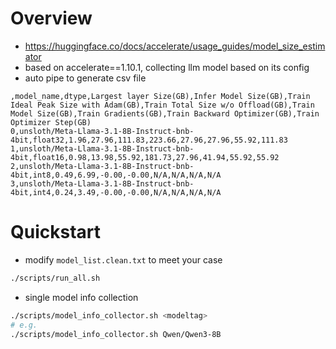 # Overview
- https://huggingface.co/docs/accelerate/usage_guides/model_size_estimator
- based on accelerate==1.10.1, collecting llm model based on its config
- auto pipe to generate csv file
```
,model_name,dtype,Largest layer Size(GB),Infer Model Size(GB),Train Ideal Peak Size with Adam(GB),Train Total Size w/o Offload(GB),Train Model Size(GB),Train Gradients(GB),Train Backward Optimizer(GB),Train Optimizer Step(GB)
0,unsloth/Meta-Llama-3.1-8B-Instruct-bnb-4bit,float32,1.96,27.96,111.83,223.66,27.96,27.96,55.92,111.83
1,unsloth/Meta-Llama-3.1-8B-Instruct-bnb-4bit,float16,0.98,13.98,55.92,181.73,27.96,41.94,55.92,55.92
2,unsloth/Meta-Llama-3.1-8B-Instruct-bnb-4bit,int8,0.49,6.99,-0.00,-0.00,N/A,N/A,N/A,N/A
3,unsloth/Meta-Llama-3.1-8B-Instruct-bnb-4bit,int4,0.24,3.49,-0.00,-0.00,N/A,N/A,N/A,N/A
```
# Quickstart
- modify `model_list.clean.txt` to meet your case
```bash
./scripts/run_all.sh
```

- single model info collection
```bash
./scripts/model_info_collector.sh <modeltag>
# e.g.
./scripts/model_info_collector.sh Qwen/Qwen3-8B
```
